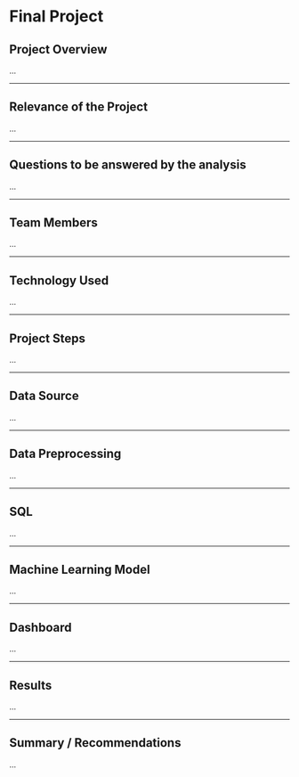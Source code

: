 # Final Project

## Project Overview
...


---


## Relevance of the Project
...


---


## Questions to be answered by the analysis
...


---


## Team Members
...


---


## Technology Used
...


---


## Project Steps
...


---


## Data Source
...


---


## Data Preprocessing
...


---


## SQL
...


---


## Machine Learning Model
...


---


## Dashboard
...


---


## Results
...


---


## Summary / Recommendations
...
